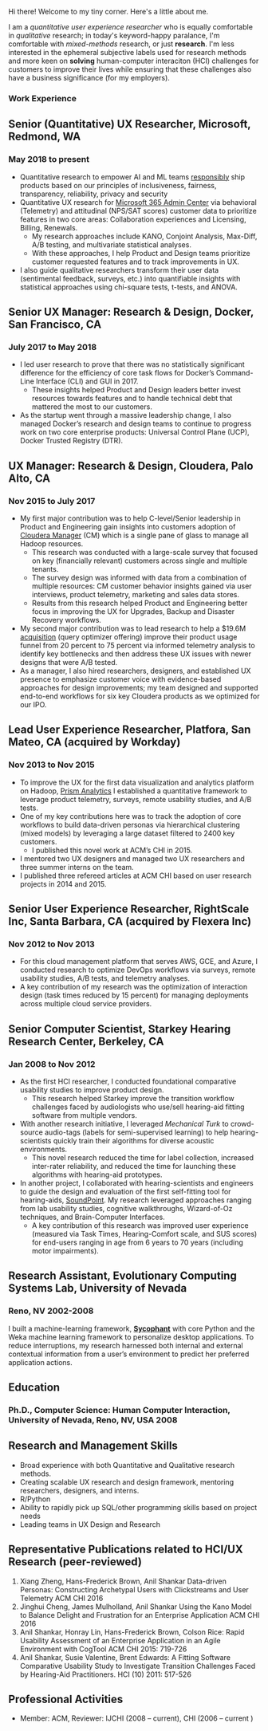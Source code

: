 Hi there! Welcome to my tiny corner. Here's a little about me. 

I am a _quantitative user experience researcher_ who is equally comfortable in _qualitative_ research; in today's keyword-happy paralance, I'm comfortable with _mixed-methods_ research, or just __research__. I'm less interested in the ephemeral subjective labels used for research methods and more keen on __solving__ human-computer interaciton (HCI) challenges for customers to improve their lives while ensuring that these challenges also have a business significance (for my employers). 

### Work Experience
## Senior (Quantitative) UX Researcher, Microsoft, Redmond, WA
### May 2018 to present
* Quantitative research to empower AI and ML teams [responsibly](https://www.microsoft.com/en-us/ai/our-approach-to-ai) ship products based on our principles of inclusiveness, fairness, transparency, reliability, privacy and security
* Quantitative UX research for [Microsoft 365 Admin Center](https://www.microsoft.com/en-us/microsoft-365/enterprise) via behavioral (Telemetry) and attitudinal (NPS/SAT scores) customer data to prioritize features in two core areas: Collaboration experiences and Licensing, Billing, Renewals. 
  * My research approaches include KANO, Conjoint Analysis, Max-Diff, A/B testing, and multivariate statistical analyses. 
  *  With these approaches, I help Product and Design teams prioritize customer requested features and to track improvements in UX. 
* I also guide qualitative researchers transform their user data (sentimental feedback, surveys, etc.) into quantifiable insights with statistical approaches using chi-square tests, t-tests, and ANOVA. 

## Senior UX Manager: Research & Design, Docker, San Francisco, CA 	 
### July 2017 to May 2018 
* I led user research to prove that there was no statistically significant difference for the efficiency of core task flows for Docker’s Command-Line Interface (CLI) and GUI in 2017. 
  * These insights helped Product and Design leaders better invest resources towards features and to handle technical debt that mattered the most to our customers. 
* As the startup went through a massive leadership change, I also managed Docker’s research and design teams to continue to progress work on two core enterprise products: Universal Control Plane (UCP), Docker Trusted Registry (DTR).

## UX Manager: Research & Design, Cloudera, Palo Alto, CA 
### Nov 2015 to July 2017
* My first major contribution was to help C-level/Senior leadership in Product and Engineering gain insights into customers adoption of [Cloudera Manager](https://www.cloudera.com/products/product-components/cloudera-manager.html) (CM) which is a single pane of glass to manage all Hadoop resources. 
  * This research was conducted with a large-scale survey that focused on key (financially relevant) customers across single and multiple tenants. 
  * The survey design was informed with data from a combination of multiple resources: CM customer behavior insights gained via user interviews, product telemetry, marketing and sales data stores. 
  * Results from this research helped Product and Engineering better focus in improving the UX for Upgrades, Backup and Disaster Recovery workflows. 
* My second major contribution was to lead research to help a $19.6M [acquisition](https://optimizer.cloudera.com/) (query optimizer offering) improve their product usage funnel from 20 percent to 75 percent via informed telemetry analysis to identify key bottlenecks and then address these UX issues with newer designs that were A/B tested. 
* As a manager, I also hired researchers, designers, and established UX presence to emphasize customer voice with evidence-based approaches for design improvements; my team designed and supported end-to-end workflows for six key Cloudera products as we optimized for our IPO.

## Lead User Experience Researcher, Platfora, San Mateo, CA (acquired by Workday)    
### Nov 2013 to Nov 2015
* To improve the UX for the first data visualization and analytics platform on Hadoop, [Prism Analytics](https://www.workday.com/en-us/applications/prism-analytics.html) I established a quantitative framework to leverage product telemetry, surveys, remote usability studies, and A/B tests. 
* One of my key contributions here was to track the adoption of core workflows to build data-driven personas via hierarchical clustering (mixed models) by leveraging a large dataset filtered to 2400 key customers. 
  * I published this novel work at ACM’s CHI in 2015. 
* I mentored two UX designers and managed two UX researchers and three summer interns on the team. 
* I published three refereed articles at ACM CHI based on user research projects in 2014 and 2015. 

## Senior User Experience Researcher, RightScale Inc, Santa Barbara, CA (acquired by Flexera Inc)                 
### Nov 2012 to Nov 2013
* For this cloud management platform that serves AWS, GCE, and Azure, I conducted research to optimize DevOps workflows via surveys, remote usability studies, A/B tests, and telemetry analyses. 
* A key contribution of my research was the optimization of interaction design (task times reduced by 15 percent) for managing deployments across multiple cloud service providers.

## Senior Computer Scientist, Starkey Hearing Research Center, Berkeley, CA 	
### Jan 2008 to Nov 2012
* As the first HCI researcher, I conducted foundational comparative usability studies to improve product design. 
  * This research helped Starkey improve the transition workflow challenges faced by audiologists who use/sell hearing-aid fitting software from multiple vendors. 
* With another research initiative, I leveraged _Mechanical Turk_ to crowd-source audio-tags (labels for semi-supervised learning) to help hearing-scientists quickly train their algorithms for diverse acoustic environments. 
  * This novel research reduced the time for label collection, increased inter-rater reliability, and reduced the time for launching these algorithms with hearing-aid prototypes. 
* In another project, I collaborated with hearing-scientists and engineers to guide the design and evaluation of the first self-fitting tool for hearing-aids, [SoundPoint](https://apps.apple.com/us/app/starkey-soundpoint/id405249175). My research leveraged approaches ranging from lab usability studies, cognitive walkthroughs, Wizard-of-Oz techniques, and Brain-Computer Interfaces. 
  * A key contribution of this research was improved user experience (measured via Task Times, Hearing-Comfort scale, and SUS scores) for end-users ranging in age from 6 years to 70 years (including motor impairments).
 
## Research Assistant, Evolutionary Computing Systems Lab, University of Nevada
### Reno, NV 2002-2008
I built a machine-learning framework, [__Sycophant__](https://www.dropbox.com/s/8e4qoywoecx8oky/Sycophant_PhD.pdf?dl=0) with core Python and the Weka machine learning framework to personalize desktop applications. To reduce interruptions, my research harnessed both internal and external contextual information from a user’s environment to predict her preferred application actions.

## Education
### Ph.D., Computer Science: Human Computer Interaction, University of Nevada, Reno, NV, USA			2008

## Research and Management Skills
* Broad experience with both Quantitative and Qualitative research methods.
* Creating scalable UX research and design framework, mentoring researchers, designers, and interns.
* R/Python 
* Ability to rapidly pick up SQL/other programming skills based on project needs
* Leading teams in UX Design and Research

## Representative Publications related to HCI/UX Research (peer-reviewed)
1. Xiang Zheng, Hans-Frederick Brown, Anil Shankar Data-driven Personas: Constructing Archetypal Users with Clickstreams and User Telemetry ACM CHI 2016 
2.	Jinghui Cheng, James Mulholland, Anil Shankar Using the Kano Model to Balance Delight and Frustration for an Enterprise Application ACM CHI 2016
3.	Anil Shankar, Honray Lin, Hans-Frederick Brown, Colson Rice: Rapid Usability Assessment of an Enterprise Application in an Agile Environment with CogTool  ACM CHI 2015: 719-726
4.	Anil Shankar, Susie Valentine, Brent Edwards: A Fitting Software Comparative Usability Study to Investigate Transition Challenges Faced by Hearing-Aid Practitioners. HCI (10) 2011: 517-526

## Professional Activities
* Member: ACM, Reviewer: IJCHI (2008 – current), CHI (2006 – current )

